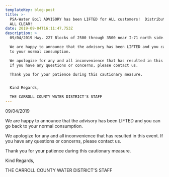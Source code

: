 ```yaml
---
templateKey: blog-post
title: >-
  PSA-Water Boil ADVISORY has been LIFTED for ALL customers!  Distribution is
  ALL CLEAR!
date: 2019-09-04T16:11:47.753Z
description: >
  09/04/2019 Hwy. 227 Blocks of 2500 through 3500 near I-71 north side.

  We are happy to announce that the advisory has been LIFTED and you can go back
  to your normal consumption. 

  We apologize for any and all inconvenience that has resulted in this event. 
  If you have any questions or concerns, please contact us.

  Thank you for your patience during this cautionary measure.


  Kind Regards,

  THE CARROLL COUNTY WATER DISTRICT'S STAFF
---
```

09/04/2019 

We are happy to announce that the advisory has been LIFTED and you can go back to your normal consumption. 

We apologize for any and all inconvenience that has resulted in this event.  If you have any questions or concerns, please contact us.

Thank you for your patience during this cautionary measure.



Kind Regards,

THE CARROLL COUNTY WATER DISTRICT'S STAFF
